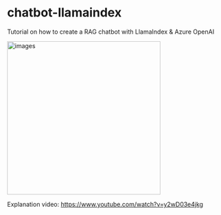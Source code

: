 # chatbot-llamaindex
Tutorial on how to create a RAG chatbot with LlamaIndex &amp; Azure OpenAI

<img width="357" alt="images" src="https://github.com/tarynduong/chatbot-llamaindex/assets/85856280/0b1bac58-4e66-47f6-8c0f-c9f6dd200966">

Explanation video: https://www.youtube.com/watch?v=y2wD03e4jkg

